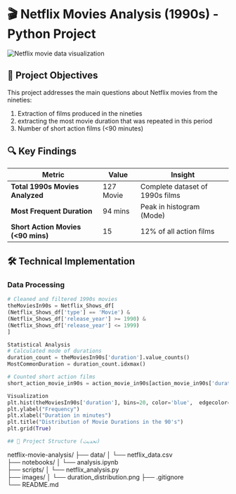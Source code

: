 # 🎬 Netflix Movies Analysis (1990s) - Python Project

![Netflix movie data visualization](https://github.com/user-attachments/assets/b7f946a9-771d-4bec-a448-c4b710c61fc4)

## 📌 Project Objectives
This project addresses the main questions about Netflix movies from the nineties:
1. Extraction of films produced in the nineties 
2. extracting the most movie duration that was repeated in this period 
3. Number of short action films (<90 minutes)

## 🔍 Key Findings
| Metric | Value | Insight |
|--------|-------|---------|
| **Total 1990s Movies Analyzed** | 127 Movie | Complete dataset of 1990s films |
| **Most Frequent Duration** | 94 mins | Peak in histogram (Mode) |
| **Short Action Movies (<90 mins)** | 15 | 12% of all action films |

## 🛠️ Technical Implementation
### Data Processing
```python
# Cleaned and filtered 1990s movies
theMoviesIn90s = Netflix_Shows_df[
(Netflix_Shows_df['type'] == 'Movie') &
(Netflix_Shows_df['release_year'] >= 1990) &
(Netflix_Shows_df['release_year'] <= 1999)
]

Statistical Analysis
# Calculated mode of durations
duration_count = theMoviesIn90s['duration'].value_counts()
MostCommonDuration = duration_count.idxmax()

# Counted short action films
short_action_movie_in90s = action_movie_in90s[action_movie_in90s['duration'] < 90].shape[0]

Visualization
plt.hist(theMoviesIn90s['duration'], bins=20, color='blue',  edgecolor='black')
plt.ylabel("Frequency")
plt.xlabel("Duration in minutes")
plt.title("Distribution of Movie Durations in the 90's")
plt.grid(True)

## 📂 Project Structure (تحديث)

```
netflix-movie-analysis/
├── data/
│   └── netflix_data.csv        
├── notebooks/
│   └── analysis.ipynb           
├── scripts/
│   └── netflix_analysis.py      
├── images/
│   └── duration_distribution.png 
├── .gitignore                   
└── README.md                  
```


